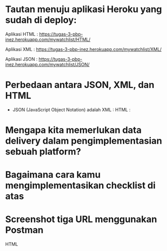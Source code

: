 # Tautan menuju aplikasi Heroku yang sudah di deploy: 

Aplikasi HTML : https://tugas-3-pbp-inez.herokuapp.com/mywatchlist/HTML/

Aplikasi XML : https://tugas-3-pbp-inez.herokuapp.com/mywatchlist/XML/

Aplikasi JSON : https://tugas-3-pbp-inez.herokuapp.com/mywatchlist/JSON/

# Perbedaan antara JSON, XML, dan HTML

- JSON (JavaScript Object Notation) adalah 
XML  : 
HTML : 

# Mengapa kita memerlukan data delivery dalam pengimplementasian sebuah platform?

# Bagaimana cara kamu mengimplementasikan checklist di atas

# Screenshot tiga URL menggunakan Postman
HTML


